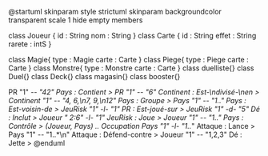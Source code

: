 @startuml
skinparam style strictuml
skinparam backgroundcolor transparent
scale 1
hide empty members

class Joueur {
  id : String
  nom : String
}
class Carte {
  id : String
  effet : String
  rarete : intS
}

class Magie{
  type : Magie
  carte : Carte
}
class Piege{
  type : Piege
  carte : Carte
}
class Monstre{
  type : Monstre
  carte : Carte
}
class duelliste{}
class Duel{}
class Deck{}
class magasin{}
class booster{}


PR "1" *-- "42" Pays : Contient >
PR "1" *-- "6" Continent : Est-\ndivisé-\nen >
Continent "1" *-- "4, 6,\n7, 9,\n12" Pays : Groupe >
Pays "1" -- "1..*" Pays : Est-voisin-de >
JeuRisk "1" -l- "1" PR : Est-joué-sur >
JeuRisk "1" -d- "5" Dé : Inclut >
Joueur "   2:6" -l- "1" JeuRisk : Joue >
Joueur "1" -- "1..*" Pays : Contrôle >
(Joueur, Pays) .. Occupation
Pays "1" -l- "1..*" Attaque : Lance >
Pays "1" -- "1..*\n" Attaque : Défend-contre >
Joueur "1" -- "1,2,3" Dé : Jette >
@enduml